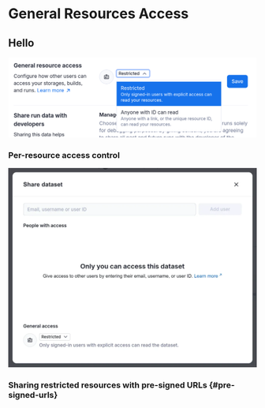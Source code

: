 # General Resources Access

## Hello
![Setup account-level general resources access setting](./images/general-resouce-access//account-setting.png)
### Per-resource access control
![Setup resource level access control](./images/general-resouce-access/share-resource-dialog.png)
### Sharing restricted resources with pre-signed URLs {#pre-signed-urls}
